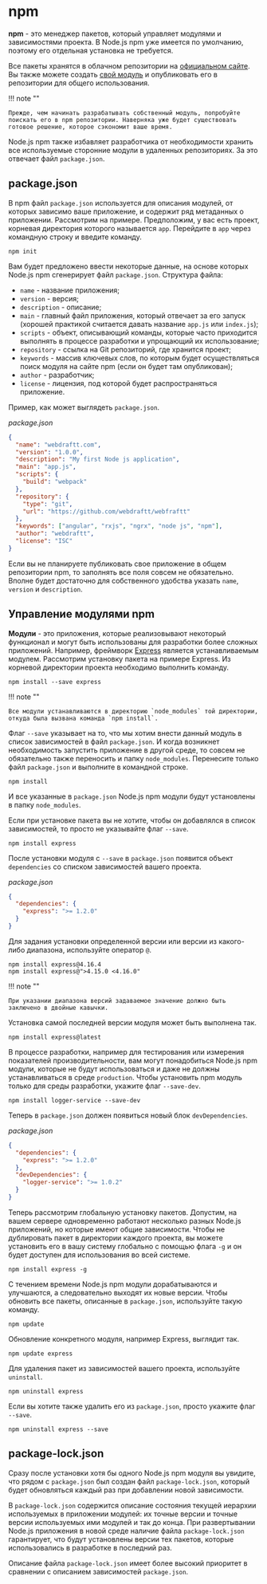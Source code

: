 # npm

**npm** - это менеджер пакетов, который управляет модулями и зависимостями проекта. В Node.js npm уже имеется по умолчанию, поэтому его отдельная установка не требуется.

Все пакеты хранятся в облачном репозитории на [официальном сайте](https://www.npmjs.com/). Вы также можете создать [свой модуль](https://docs.npmjs.com/creating-node-js-modules) и опубликовать его в репозитории для общего использования.

!!! note ""

    Прежде, чем начинать разрабатывать собственный модуль, попробуйте поискать его в npm репозитории. Наверняка уже будет существовать готовое решение, которое сэкономит ваше время.

Node.js npm также избавляет разработчика от необходимости хранить все используемые сторонние модули в удаленных репозиториях. За это отвечает файл `package.json`.

## package.json

В npm файл `package.json` используется для описания модулей, от которых зависимо ваше приложение, и содержит ряд метаданных о приложении. Рассмотрим на примере. Предположим, у вас есть проект, корневая директория которого называется `app`. Перейдите в `app` через командную строку и введите команду.

```
npm init
```

Вам будет предложено ввести некоторые данные, на основе которых Node.js npm сгенерирует файл `package.json`. Структура файла:

- `name` - название приложения;
- `version` - версия;
- `description` - описание;
- `main` - главный файл приложения, который отвечает за его запуск (хорошей практикой считается давать название `app.js` или `index.js`);
- `scripts` - объект, описывающий команды, которые часто приходится выполнять в процессе разработки и упрощающий их использование;
- `repository` - ссылка на Git репозиторий, где хранится проект;
- `keywords` - массив ключевых слов, по которым будет осуществляться поиск модуля на сайте npm (если он будет там опубликован);
- `author` - разработчик;
- `license` - лицензия, под которой будет распространяться приложение.

Пример, как может выглядеть `package.json`.

_package.json_

```json
{
  "name": "webdraftt.com",
  "version": "1.0.0",
  "description": "My first Node js application",
  "main": "app.js",
  "scripts": {
    "build": "webpack"
  },
  "repository": {
    "type": "git",
    "url": "https://github.com/webdraftt/webfraftt"
  },
  "keywords": ["angular", "rxjs", "ngrx", "node js", "npm"],
  "author": "webdraftt",
  "license": "ISC"
}
```

Если вы не планируете публиковать свое приложение в общем репозитории npm, то заполнять все поля совсем не обязательно. Вполне будет достаточно для собственного удобства указать `name`, `version` и `description`.

## Управление модулями npm

**Модули** - это приложения, которые реализовывают некоторый функционал и могут быть использованы для разработки более сложных приложений. Например, фреймворк [Express](http://expressjs.com/) является устанавливаемым модулем. Рассмотрим установку пакета на примере Express. Из корневой директории проекта необходимо выполнить команду.

```
npm install --save express
```

!!! note ""

    Все модули устанавливаются в директорию `node_modules` той директории, откуда была вызвана команда `npm install`.

Флаг `--save` указывает на то, что мы хотим внести данный модуль в список зависимостей в файл `package.json`. И когда возникнет необходимость запустить приложение в другой среде, то совсем не обязательно также переносить и папку `node_modules`. Перенесите только файл `package.json` и выполните в командной строке.

```
npm install
```

И все указанные в `package.json` Node.js npm модули будут установлены в папку `node_modules`.

Если при установке пакета вы не хотите, чтобы он добавлялся в список зависимостей, то просто не указывайте флаг `--save`.

```
npm install express
```

После установки модуля с `--save` в `package.json` появится объект `dependencies` со списком зависимостей вашего проекта.

_package.json_

```json
{
  "dependencies": {
    "express": ">= 1.2.0"
  }
}
```

Для задания установки определенной версии или версии из какого-либо диапазона, используйте оператор `@`.

```
npm install express@4.16.4
npm install express@">4.15.0 <4.16.0"
```

!!! note ""

    При указании диапазона версий задаваемое значение должно быть заключено в двойные кавычки.

Установка самой последней версии модуля может быть выполнена так.

```
npm install express@latest
```

В процессе разработки, например для тестирования или измерения показателей производительности, вам могут понадобиться Node.js npm модули, которые не будут использоваться и даже не должны устанавливаться в среде `production`. Чтобы установить npm модуль только для среды разработки, укажите флаг `--save-dev`.

```
npm install logger-service --save-dev
```

Теперь в `package.json` должен появиться новый блок `devDependencies`.

_package.json_

```json
{
  "dependencies": {
    "express": ">= 1.2.0"
  },
  "devDependencies": {
    "logger-service": ">= 1.0.2"
  }
}
```

Теперь рассмотрим глобальную установку пакетов. Допустим, на вашем сервере одновременно работают несколько разных Node.js приложений, но которые имеют общие зависимости. Чтобы не дублировать пакет в директории каждого проекта, вы можете установить его в вашу систему глобально с помощью флага `-g` и он будет доступен для использования во всей системе.

```
npm install express -g
```

С течением времени Node.js npm модули дорабатываются и улучшаются, а следовательно выходят их новые версии. Чтобы обновить все пакеты, описанные в `package.json`, используйте такую команду.

```
npm update
```

Обновление конкретного модуля, например Express, выглядит так.

```
npm update express
```

Для удаления пакет из зависимостей вашего проекта, используйте `uninstall`.

```
npm uninstall express
```

Если вы хотите также удалить его из `package.json`, просто укажите флаг `--save`.

```
npm uninstall express --save
```

## package-lock.json

Сразу после установки хотя бы одного Node.js npm модуля вы увидите, что рядом с `package.json` был создан файл `package-lock.json`, который будет обновляться каждый раз при добавлении новой зависимости.

В `package-lock.json` содержится описание состояния текущей иерархии используемых в приложении модулей: их точные версии и точные версии используемых ими модулей и так до конца. При развертывании Node.js приложения в новой среде наличие файла `package-lock.json` гарантирует, что будут установлены версии тех пакетов, которые использовались в разработке в последний раз.

Описание файла `package-lock.json` имеет более высокий приоритет в сравнении с описанием зависимостей `package.json`.
